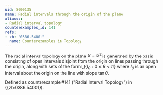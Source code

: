 ```yaml
---
uid: S000135
name: Radial intervals through the origin of the plane
aliases:
- Radial interval topology
counterexamples_id: 141
refs:
- zb: "0386.54001"
  name: Counterexamples in Topology
---
```

The radial interval topology on the plane $X=\mathbb{R}^2$ is generated by the basis consisting of open intervals disjoint from the origin on lines passing through the origin, along with sets of the form $\bigcup\{I_\theta : 0 \leq \theta < \pi\}$ where $I_\theta$ is an open interval about the origin on the line with slope $\tan\theta$.

Defined as counterexample #141 ("Radial Interval Topology")
in {{zb:0386.54001}}.
